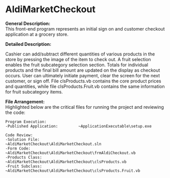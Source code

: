 # AldiMarketCheckout

**General Description:**<br>
This front-end program represents an initial sign on and customer checkout application at a
grocery store.

**Detailed Description:**<br>

Cashier can add/subtract different quantities of various products in the store by
pressing the image of the item to check out.  A fruit selection enables the fruit 
subcategory selection section.  Totals for individual products and the final bill amount are 
updated on the display as checkout occurs.  User can ultimately initiate payment, clear the screen 
for the next customer, or sign off.  File clsProducts.vb contains the core product prices and 
quantities, while file clsProducts.Fruit.vb contains the same information for fruit subcategory items.

**File Arrangement:**<br>
Highlighted below are the critical files for running the project and reviewing the code:
	
	Program Execution:
	-Published Application: 		~ApplicationExecutable\setup.exe
		
	Code Review:
	-Solution File: 				~AldiMarketCheckout\AldiMarketCheckout.sln
	-Form Code:						~AldiMarketCheckout\AldiMarketCheckout\frmAldiCheckout.vb
	-Products Class:				~AldiMarketCheckout\AldiMarketCheckout\clsProducts.vb
	-Fruit Subclass:				~AldiMarketCheckout\AldiMarketCheckout\clsProducts.Fruit.vb
	

